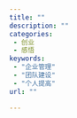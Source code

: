 ```yaml
---
title: ""
description: ""
categories:
 - 创业
 - 感悟
keywords:
 - "企业管理"
 - "团队建设"
 - "个人提高"
url: ""

---
```

